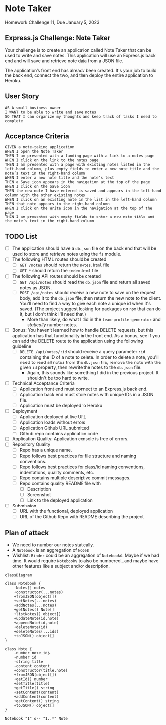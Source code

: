 # Note Taker

Homework Challenge 11, Due January 5, 2023

## Express.js Challenge: Note Taker

Your challenge is to create an application called Note Taker that can be used to write and save notes. This application will use an Express.js back end and will save and retrieve note data from a JSON file.

The application’s front end has already been created. It's your job to build the back end, connect the two, and then deploy the entire application to Heroku.

## User Story

```
AS A small business owner
I WANT to be able to write and save notes
SO THAT I can organize my thoughts and keep track of tasks I need to complete
```

## Acceptance Criteria

```
GIVEN a note-taking application
WHEN I open the Note Taker
THEN I am presented with a landing page with a link to a notes page
WHEN I click on the link to the notes page
THEN I am presented with a page with existing notes listed in the left-hand column, plus empty fields to enter a new note title and the note’s text in the right-hand column
WHEN I enter a new note title and the note’s text
THEN a Save icon appears in the navigation at the top of the page
WHEN I click on the Save icon
THEN the new note I have entered is saved and appears in the left-hand column with the other existing notes
WHEN I click on an existing note in the list in the left-hand column
THEN that note appears in the right-hand column
WHEN I click on the Write icon in the navigation at the top of the page
THEN I am presented with empty fields to enter a new note title and the note’s text in the right-hand column
```

## TODO List

- [ ] The application should have a `db.json` file on the back end that will be used to store and retrieve notes using the `fs` module.
- [ ] The following HTML routes should be created
  - [ ] `GET /notes` should return the `notes.html` file
  - [ ] `GET *` should return the `index.html` file
- [ ] The following API routes should be created
  - [ ] `GET /api/notes` should read the `db.json` file and return all saved notes as JSON.
  - [ ] `POST /api/notes` should receive a new note to save on the request body, add it to the `db.json` file, then return the new note to the client. You'll need to find a way to give each note a unique id when it's saved. (The project suggest looking for packages on `npm` that can do it, but I don't think I'll need that.)
    - More than likely, do what I did in the `team-profile-generator` and *statically* number notes.
- [ ] Bonus: You haven’t learned how to handle DELETE requests, but this application has that functionality in the front end. As a bonus, see if you can add the DELETE route to the application using the following guideline
  - [ ] `DELETE /api/notes/:id` should receive a query parameter `:id` containing the ID of a note to delete. In order to delete a note, you'll need to read all notes from the `db.json` file, remove the note with the given `id` property, then rewrite the notes to the `db.json` file.
    - Again, this sounds like something I did in the previous project. It shouldn't be too hard to write.
- [ ] Technical Acceptance Criteria
  - [ ] Application front end must connect to an Express.js back end.
  - [ ] Application back end must store notes with unique IDs in a JSON file.
  - [ ] Application must be deployed to Heroku
- [ ] Deployment
  - [ ] Application deployed at live URL
  - [ ] Application loads without errors
  - [ ] Application Github URL submitted
  - [ ] Github repo contains application code
- [ ] Application Quality: Application console is free of errors.
- [ ] Repository Quality
  - [ ] Repo has a unique name.
  - [ ] Repo follows best practices for file structure and naming conventions.
  - [ ] Repo follows best practices for class/id naming conventions, indentations, quality comments, etc.
  - [ ] Repo contains multiple descriptive commit messages.
  - [ ] Repo contains quality README file with
    - [ ] Description
    - [ ] Screenshot
    - [ ] Link to the deployed application
- [ ] Submission
  - [ ] URL with the functional, deployed application
  - [ ] URL of the Github Repo with README describing the project

## Plan of attack

- We need to number our notes statically.
- A `Notebook` is an aggregation of `Note`s
- Wishlist: `Binder` could be an aggregation of `Notebook`s. Maybe if we had time. It would require `Notebook`s to also be numbered...and maybe have other features like a subject and/or description.

```mermaid
classDiagram

class Notebook {
    -Notes[] notes
    +constructor(...notes)
    +fromJSON(object[])
    +setNotes(...notes)
    +addNotes(...notes)
    +getNotes() Note[]
    +listNotes() object[]
    +updateNote(id,note)
    +appendNote(id,note)
    +deleteNote(id)
    +deleteNotes(...ids)
    +toJSON() object[]
}

class Note {
    -number note_id$
    -number id
    -string title
    -content content
    +constructor(title,note)
    +fromJSON(object[])
    +getId() number
    +setTitle(title)
    +getTitle() string
    +setContent(content)
    +addContent(content)
    +getContent() string
    +toJSON() object[]
}

Notebook "1" o-- "1..*" Note
```